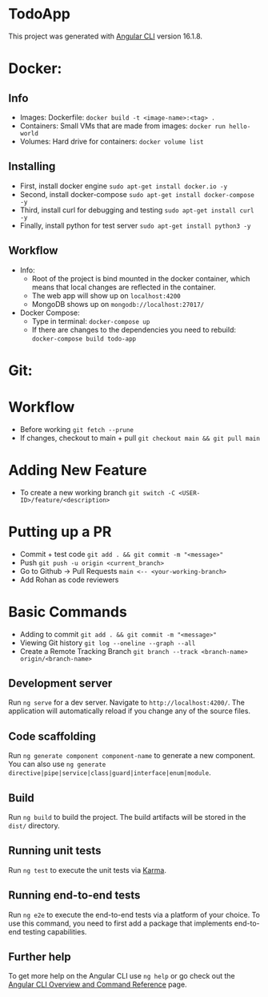 # TodoApp

This project was generated with [Angular CLI](https://github.com/angular/angular-cli) version 16.1.8.

# Docker:
## Info
- Images: Dockerfile: `docker build -t <image-name>:<tag> .`
- Containers: Small VMs that are made from images: `docker run hello-world`
- Volumes: Hard drive for containers: `docker volume list`
## Installing
- First, install docker engine `sudo apt-get install docker.io -y`
- Second, install docker-compose `sudo apt-get install docker-compose -y`
- Third, install curl for debugging and testing `sudo apt-get install curl -y`
- Finally, install python for test server `sudo apt-get install python3 -y`
## Workflow
- Info:
  - Root of the project is bind mounted in the docker container, which means that local changes are reflected in the container.
  - The web app will show up on `localhost:4200`
  - MongoDB shows up on `mongodb://localhost:27017/`
- Docker Compose:
  - Type in terminal: `docker-compose up`
  - If there are changes to the dependencies you need to rebuild: `docker-compose build todo-app`

# Git: 
# Workflow
- Before working `git fetch --prune`
- If changes, checkout to main + pull `git checkout main && git pull main`

# Adding New Feature
- To create a new working branch `git switch -C <USER-ID>/feature/<description>`

# Putting up a PR
- Commit + test code `git add . && git commit -m "<message>"`
- Push `git push -u origin <current_branch>`
- Go to Github -> Pull Requests `main <-- <your-working-branch>`
- Add Rohan as code reviewers

# Basic Commands
- Adding to commit `git add . && git commit -m "<message>"`
- Viewing Git history `git log --oneline --graph --all`
- Create a Remote Tracking Branch `git branch --track <branch-name> origin/<branch-name>`

## Development server

Run `ng serve` for a dev server. Navigate to `http://localhost:4200/`. The application will automatically reload if you change any of the source files.

## Code scaffolding

Run `ng generate component component-name` to generate a new component. You can also use `ng generate directive|pipe|service|class|guard|interface|enum|module`.

## Build

Run `ng build` to build the project. The build artifacts will be stored in the `dist/` directory.

## Running unit tests

Run `ng test` to execute the unit tests via [Karma](https://karma-runner.github.io).

## Running end-to-end tests

Run `ng e2e` to execute the end-to-end tests via a platform of your choice. To use this command, you need to first add a package that implements end-to-end testing capabilities.

## Further help

To get more help on the Angular CLI use `ng help` or go check out the [Angular CLI Overview and Command Reference](https://angular.io/cli) page.
